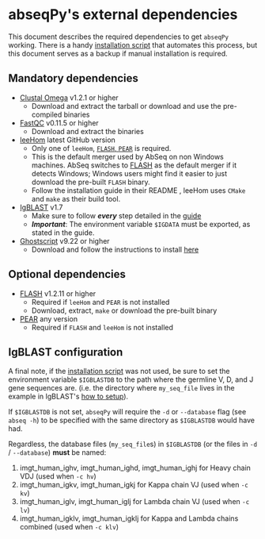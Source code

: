 # abseqPy's external dependencies

This document describes the required dependencies to get `abseqPy` working. There is a handy
[installation script](install_dependencies.py) that automates this process, but this document serves as a
backup if manual installation is required.

## Mandatory dependencies 
* [Clustal Omega](http://www.clustal.org/omega/) v1.2.1 or higher
    - Download and extract the tarball or download and use the pre-compiled binaries
* [FastQC](https://www.bioinformatics.babraham.ac.uk/projects/download.html#fastqc) v0.11.5 or higher
    - Download and extract the binaries
* [leeHom](https://github.com/grenaud/leeHom) latest GitHub version
    - Only one of `leeHom`, [`FLASH`, `PEAR`](#optional-dependencies) is required.
    - This is the default merger used by AbSeq on non Windows machines. AbSeq switches to [FLASH](#optional-dependencies) as
    the default merger if it detects Windows; Windows users might find it easier to just download the pre-built
    `FLASH` binary.
    - Follow the installation guide in their README , leeHom uses `CMake` and `make` as their build tool.
* [IgBLAST](https://ftp.ncbi.nih.gov/blast/executables/igblast/release/) v1.7
    - Make sure to follow **_every_** step detailed in the [guide](https://ncbi.github.io/igblast/cook/How-to-set-up.html)
    - **_Important_**: The environment variable `$IGDATA` must be exported, as stated in the guide.
* [Ghostscript](https://www.ghostscript.com/download/gsdnld.html) v9.22 or higher
    - Download and follow the instructions to install [here](https://www.ghostscript.com/doc/9.22/Install.htm)

## Optional dependencies
* [FLASH](https://sourceforge.net/projects/flashpage/files/) v1.2.11 or higher
    - Required if `leeHom` and `PEAR` is not installed
    - Download, extract, `make` or download the pre-built binary
* [PEAR](https://www.h-its.org/downloads/pear-academic/#release) any version
    - Required if `FLASH` and `leeHom` is not installed
    

## IgBLAST configuration

A final note, if the [installation script](install_dependencies.py) was not used, be sure to set the environment variable `$IGBLASTDB` to
the path where the germline V, D, and J gene sequences are. (i.e. the directory where `my_seq_file` lives in the
example in IgBLAST's [how to setup](https://ncbi.github.io/igblast/cook/How-to-set-up.html)).

If `$IGBLASTDB` is not set, `abseqPy` will require the `-d` or `--database` flag (see `abseq -h`)
to be specified with the same directory as `$IGBLASTDB` would have had.

Regardless, the database files (`my_seq_file`s) in `$IGBLASTDB`
(or the files in `-d` / `--database`) __must__ be named:

1. imgt_human_ighv, imgt_human_ighd, imgt_human_ighj for Heavy chain VDJ (used when `-c hv`)
2. imgt_human_igkv, imgt_human_igkj for Kappa chain VJ (used when `-c kv`)
3. imgt_human_iglv, imgt_human_iglj for Lambda chain VJ (used when `-c lv`)
4. imgt_human_igklv, imgt_human_igklj for Kappa and Lambda chains combined (used when `-c klv`)
